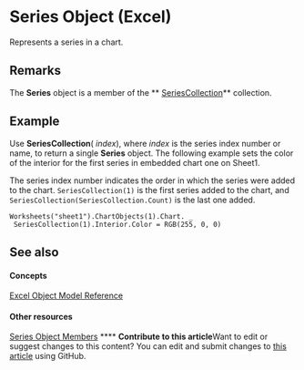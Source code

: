 
# Series Object (Excel)

Represents a series in a chart.


## Remarks

 The **Series** object is a member of the ** [SeriesCollection](93aa1f0b-4939-8c60-a444-2f791e8ce144.md)** collection.


## Example

Use  **SeriesCollection**( _index_), where  _index_ is the series index number or name, to return a single **Series** object. The following example sets the color of the interior for the first series in embedded chart one on Sheet1.

The series index number indicates the order in which the series were added to the chart.  `SeriesCollection(1)` is the first series added to the chart, and `SeriesCollection(SeriesCollection.Count)` is the last one added.




```
Worksheets("sheet1").ChartObjects(1).Chart. _ 
 SeriesCollection(1).Interior.Color = RGB(255, 0, 0)
```


## See also


#### Concepts


 [Excel Object Model Reference](11ea8598-8a20-92d5-f98b-0da04263bf2c.md)
#### Other resources


 [Series Object Members](eeab4f69-b436-9de7-5d4a-0a5c63f2dfce.md)
****   **Contribute to this article**Want to edit or suggest changes to this content? You can edit and submit changes to  [this article](https://github.com/jhershey00/VBA_Excel_Test/OpenXMLCon/articles/c7d34b32-8172-f7a0-0a17-f01d44246b64.md) using GitHub.

